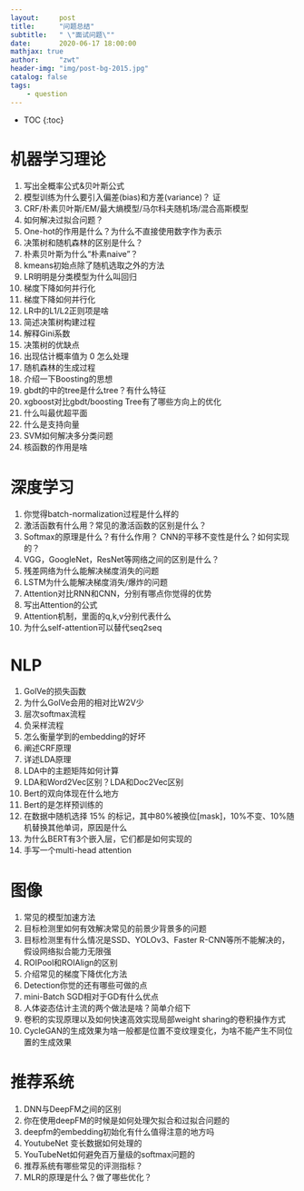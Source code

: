 ```yaml
---
layout:     post
title:      "问题总结"
subtitle:   " \"面试问题\""
date:       2020-06-17 18:00:00
mathjax: true
author:     "zwt"
header-img: "img/post-bg-2015.jpg"
catalog: false
tags:
    - question
---
```

* TOC
{:toc}
# 机器学习理论
1.  写出全概率公式&贝叶斯公式
2.  模型训练为什么要引入偏差(bias)和方差(variance)？  证
3.  CRF/朴素贝叶斯/EM/最大熵模型/马尔科夫随机场/混合高斯模型
4.  如何解决过拟合问题？
5.  One-hot的作用是什么？为什么不直接使用数字作为表示
6.  决策树和随机森林的区别是什么？
7.  朴素贝叶斯为什么“朴素naive”？
8.  kmeans初始点除了随机选取之外的方法
9.  LR明明是分类模型为什么叫回归
10. 梯度下降如何并行化
11. 梯度下降如何并行化
12. LR中的L1/L2正则项是啥
13. 简述决策树构建过程
14. 解释Gini系数
15. 决策树的优缺点
16. 出现估计概率值为 0 怎么处理
17. 随机森林的生成过程
18. 介绍一下Boosting的思想
19. gbdt的中的tree是什么tree？有什么特征
20. xgboost对比gbdt/boosting Tree有了哪些方向上的优化
21. 什么叫最优超平面
22. 什么是支持向量
23. SVM如何解决多分类问题
24. 核函数的作用是啥

# 深度学习
1.  你觉得batch-normalization过程是什么样的
2.  激活函数有什么用？常见的激活函数的区别是什么？
3.  Softmax的原理是什么？有什么作用？
CNN的平移不变性是什么？如何实现的？
4.  VGG，GoogleNet，ResNet等网络之间的区别是什么？
5.  残差网络为什么能解决梯度消失的问题
6.  LSTM为什么能解决梯度消失/爆炸的问题
7.  Attention对比RNN和CNN，分别有哪点你觉得的优势
8.  写出Attention的公式
9.  Attention机制，里面的q,k,v分别代表什么
10. 为什么self-attention可以替代seq2seq

# NLP
1.  GolVe的损失函数
2.  为什么GolVe会用的相对比W2V少
3.  层次softmax流程
4.  负采样流程
5.  怎么衡量学到的embedding的好坏
6.  阐述CRF原理
7.  详述LDA原理
8.  LDA中的主题矩阵如何计算
9.  LDA和Word2Vec区别？LDA和Doc2Vec区别
10. Bert的双向体现在什么地方
11. Bert的是怎样预训练的
12. 在数据中随机选择 15% 的标记，其中80%被换位[mask]，10%不变、10%随机替换其他单词，原因是什么
13. 为什么BERT有3个嵌入层，它们都是如何实现的
14. 手写一个multi-head attention

# 图像
1.  常见的模型加速方法
2.  目标检测里如何有效解决常见的前景少背景多的问题
3.  目标检测里有什么情况是SSD、YOLOv3、Faster R-CNN等所不能解决的，假设网络拟合能力无限强
4.  ROIPool和ROIAlign的区别
5.  介绍常见的梯度下降优化方法
6.  Detection你觉的还有哪些可做的点
7.  mini-Batch SGD相对于GD有什么优点
8.  人体姿态估计主流的两个做法是啥？简单介绍下
9.  卷积的实现原理以及如何快速高效实现局部weight sharing的卷积操作方式
10. CycleGAN的生成效果为啥一般都是位置不变纹理变化，为啥不能产生不同位置的生成效果

# 推荐系统
1.  DNN与DeepFM之间的区别
2.  你在使用deepFM的时候是如何处理欠拟合和过拟合问题的
3.  deepfm的embedding初始化有什么值得注意的地方吗
4.  YoutubeNet 变长数据如何处理的
5.  YouTubeNet如何避免百万量级的softmax问题的
6.  推荐系统有哪些常见的评测指标？
7.  MLR的原理是什么？做了哪些优化？